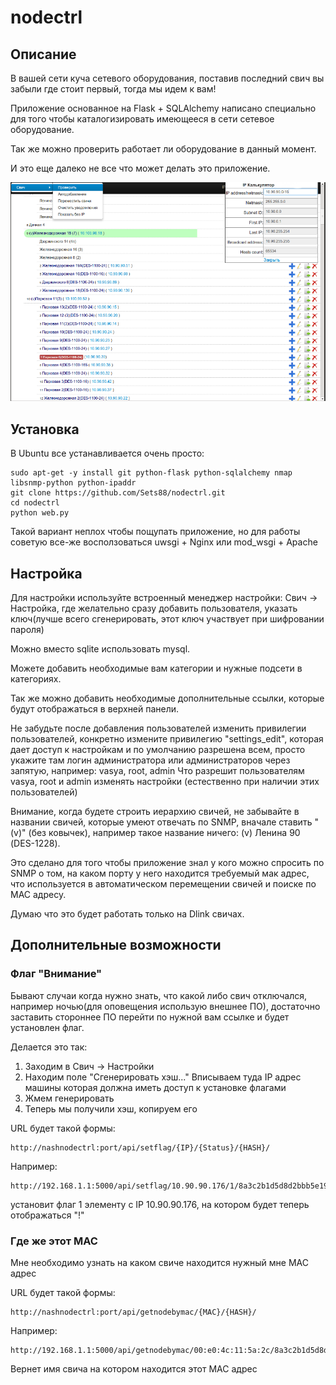 nodectrl
========

## Описание
В вашей сети куча сетевого оборудования, поставив последний свич вы забыли где стоит первый, тогда мы идем к вам!

Приложение основанное на Flask + SQLAlchemy написано специально для того чтобы каталогизировать имеющееся в сети сетевое оборудование.

Так же можно проверить работает ли оборудование в данный момент.

И это еще далеко не все что может делать это приложение. 

![Screenshot](/img/nodectrl.png)

## Установка
В Ubuntu все устанавливается очень просто:

    sudo apt-get -y install git python-flask python-sqlalchemy nmap libsnmp-python python-ipaddr
    git clone https://github.com/Sets88/nodectrl.git
    cd nodectrl
    python web.py

Такой вариант неплох чтобы пощупать приложение, но для работы советую все-же восползоваться uwsgi + Nginx или mod_wsgi + Apache


## Настройка
Для настройки используйте встроенный менеджер настройки: Свич -> Настройка, где желательно сразу добавить пользователя, указать ключ(лучше всего сгенерировать, этот ключ участвует при шифровании пароля)

Можно вместо sqlite использовать mysql.

Можете добавить необходимые вам категории и нужные подсети в категориях.

Так же можно добавить необходимые дополнительные ссылки, которые будут отображаться в верхней панели.

Не забудьте после добавления пользователей изменить привилегии пользователей, конкретно измените привилегию "settings_edit", которая дает доступ к настройкам и по умолчанию разрешена всем, просто укажите там логин администратора или администраторов через запятую, например:
vasya, root, admin
Что разрешит пользователям vasya, root и admin изменять настройки (естественно при наличии этих пользователей)


Внимание, когда будете строить иерархию свичей, не забывайте в названии свичей, которые умеют отвечать по SNMP, вначале ставить "(v)" (без ковычек), например такое название ничего: (v) Ленина 90 (DES-1228).

Это сделано для того чтобы приложение знал у кого можно спросить по SNMP о том, на каком порту у него находится требуемый мак адрес, что используется в автоматическом перемещении свичей и поиске по MAC адресу.

Думаю что это будет работать только на Dlink свичах.

## Дополнительные возможности

### Флаг "Внимание"

Бывают случаи когда нужно знать, что какой либо свич отключался, например ночью(для оповещения использую внешнее ПО), достаточно заставить стороннее ПО перейти по нужной вам ссылке и будет установлен флаг.

Делается это так:

1. Заходим в Свич -> Настройки
2. Находим поле "Сгенерировать хэш..." Вписываем туда IP адрес машины которая должна иметь доступ к установке флагами
3. Жмем генерировать
4. Теперь мы получили хэш, копируем его

URL будет такой формы:

	http://nashnodectrl:port/api/setflag/{IP}/{Status}/{HASH}/

Например:

	http://192.168.1.1:5000/api/setflag/10.90.90.176/1/8a3c2b1d5d8d2bbb5e190e0e9bc39ce01f981eaa/

установит флаг 1 элементу с IP 10.90.90.176, на котором будет теперь отображаться "!"

### Где же этот MAC

Мне необходимо узнать на каком свиче находится нужный мне MAC адрес

URL будет такой формы:

	http://nashnodectrl:port/api/getnodebymac/{MAC}/{HASH}/

Например:

	http://192.168.1.1:5000/api/getnodebymac/00:e0:4c:11:5a:2c/8a3c2b1d5d8d2bbb5e190e0e9bc39ce01f981eaa/

Вернет имя свича на котором находится этот MAC адрес
